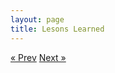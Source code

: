 ```yaml
---
layout: page
title: Lesons Learned
---
```



<!-- Pagination -->
<div class="pagination">
  <a class="pagination-item older" href="/03-SCO-Case-Study.md">&laquo; Prev</a>
  <a class="pagination-item newer" href="/05-What-You-Need-To-Know.md">Next &raquo;</a>
</div>
